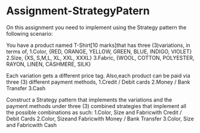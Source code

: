 # Assignment-StrategyPatern

On this assignment you need to implement using the Strategy pattern the following scenario:

You have a product named T-Shirt[10 marks]that has three (3)variations, in terms of,
1.Color, {RED, ORANGE, YELLOW, GREEN, BLUE, INDIGO, VIOLET}
2.Size, {XS, S,M,L, XL, XXL, XXXL}
3.Fabric,  {WOOL, COTTON,  POLYESTER,  RAYON,  LINEN,  CASHMERE,  SILK}

Each variation gets a different price tag.
Also,each product can be paid via three (3) different payment methods,
1.Credit / Debit cards
2.Money / Bank Transfer
3.Cash

Construct a Strategy  pattern  that  implements  the  variations  and  the  payment methods  under  three  (3)  combined  strategies  that  implement  all  the  possible combinations as such:
1.Color, Size and Fabricwith Credit / Debit Cards
2.Color, Sizeand Fabricwith Money / Bank Transfer
3.Color, Size and Fabricwith Cash
